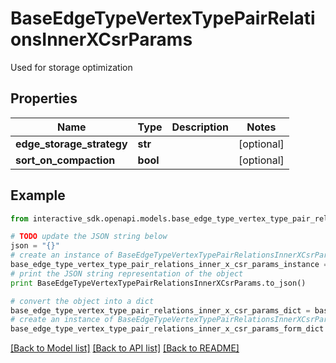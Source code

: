 # BaseEdgeTypeVertexTypePairRelationsInnerXCsrParams

Used for storage optimization

## Properties

Name | Type | Description | Notes
------------ | ------------- | ------------- | -------------
**edge_storage_strategy** | **str** |  | [optional] 
**sort_on_compaction** | **bool** |  | [optional] 

## Example

```python
from interactive_sdk.openapi.models.base_edge_type_vertex_type_pair_relations_inner_x_csr_params import BaseEdgeTypeVertexTypePairRelationsInnerXCsrParams

# TODO update the JSON string below
json = "{}"
# create an instance of BaseEdgeTypeVertexTypePairRelationsInnerXCsrParams from a JSON string
base_edge_type_vertex_type_pair_relations_inner_x_csr_params_instance = BaseEdgeTypeVertexTypePairRelationsInnerXCsrParams.from_json(json)
# print the JSON string representation of the object
print BaseEdgeTypeVertexTypePairRelationsInnerXCsrParams.to_json()

# convert the object into a dict
base_edge_type_vertex_type_pair_relations_inner_x_csr_params_dict = base_edge_type_vertex_type_pair_relations_inner_x_csr_params_instance.to_dict()
# create an instance of BaseEdgeTypeVertexTypePairRelationsInnerXCsrParams from a dict
base_edge_type_vertex_type_pair_relations_inner_x_csr_params_form_dict = base_edge_type_vertex_type_pair_relations_inner_x_csr_params.from_dict(base_edge_type_vertex_type_pair_relations_inner_x_csr_params_dict)
```
[[Back to Model list]](../README.md#documentation-for-models) [[Back to API list]](../README.md#documentation-for-api-endpoints) [[Back to README]](../README.md)


